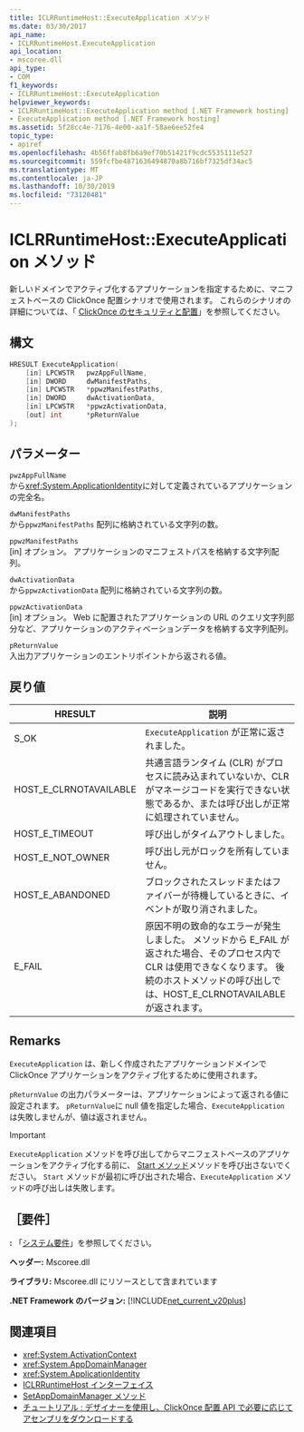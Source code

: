 ```yaml
---
title: ICLRRuntimeHost::ExecuteApplication メソッド
ms.date: 03/30/2017
api_name:
- ICLRRuntimeHost.ExecuteApplication
api_location:
- mscoree.dll
api_type:
- COM
f1_keywords:
- ICLRRuntimeHost::ExecuteApplication
helpviewer_keywords:
- ICLRRuntimeHost::ExecuteApplication method [.NET Framework hosting]
- ExecuteApplication method [.NET Framework hosting]
ms.assetid: 5f28cc4e-7176-4e00-aa1f-58ae6ee52fe4
topic_type:
- apiref
ms.openlocfilehash: 4b56ffab8fb6a9ef70b51421f9cdc5535111e527
ms.sourcegitcommit: 559fcfbe4871636494870a8b716bf7325df34ac5
ms.translationtype: MT
ms.contentlocale: ja-JP
ms.lasthandoff: 10/30/2019
ms.locfileid: "73120481"
---
```

# <a name="iclrruntimehostexecuteapplication-method"></a>ICLRRuntimeHost::ExecuteApplication メソッド
新しいドメインでアクティブ化するアプリケーションを指定するために、マニフェストベースの ClickOnce 配置シナリオで使用されます。 これらのシナリオの詳細については、「 [ClickOnce のセキュリティと配置](/visualstudio/deployment/clickonce-security-and-deployment)」を参照してください。  
  
## <a name="syntax"></a>構文  
  
```cpp  
HRESULT ExecuteApplication(  
    [in] LPCWSTR   pwzAppFullName,  
    [in] DWORD     dwManifestPaths,  
    [in] LPCWSTR   *ppwzManifestPaths,  
    [in] DWORD     dwActivationData,  
    [in] LPCWSTR   *ppwzActivationData,  
    [out] int      *pReturnValue  
);  
```  
  
## <a name="parameters"></a>パラメーター  
 `pwzAppFullName`  
 から<xref:System.ApplicationIdentity>に対して定義されているアプリケーションの完全名。  
  
 `dwManifestPaths`  
 から`ppwzManifestPaths` 配列に格納されている文字列の数。  
  
 `ppwzManifestPaths`  
 [in] オプション。 アプリケーションのマニフェストパスを格納する文字列配列。  
  
 `dwActivationData`  
 から`ppwzActivationData` 配列に格納されている文字列の数。  
  
 `ppwzActivationData`  
 [in] オプション。 Web に配置されたアプリケーションの URL のクエリ文字列部分など、アプリケーションのアクティベーションデータを格納する文字列配列。  
  
 `pReturnValue`  
 入出力アプリケーションのエントリポイントから返される値。  
  
## <a name="return-value"></a>戻り値  
  
|HRESULT|説明|  
|-------------|-----------------|  
|S_OK|`ExecuteApplication` が正常に返されました。|  
|HOST_E_CLRNOTAVAILABLE|共通言語ランタイム (CLR) がプロセスに読み込まれていないか、CLR がマネージコードを実行できない状態であるか、または呼び出しが正常に処理されていません。|  
|HOST_E_TIMEOUT|呼び出しがタイムアウトしました。|  
|HOST_E_NOT_OWNER|呼び出し元がロックを所有していません。|  
|HOST_E_ABANDONED|ブロックされたスレッドまたはファイバーが待機しているときに、イベントが取り消されました。|  
|E_FAIL|原因不明の致命的なエラーが発生しました。 メソッドから E_FAIL が返された場合、そのプロセス内で CLR は使用できなくなります。 後続のホストメソッドの呼び出しでは、HOST_E_CLRNOTAVAILABLE が返されます。|  
  
## <a name="remarks"></a>Remarks  
 `ExecuteApplication` は、新しく作成されたアプリケーションドメインで ClickOnce アプリケーションをアクティブ化するために使用されます。  
  
 `pReturnValue` の出力パラメーターは、アプリケーションによって返される値に設定されます。 `pReturnValue`に null 値を指定した場合、`ExecuteApplication` は失敗しませんが、値は返されません。  
  
> [!IMPORTANT]
> `ExecuteApplication` メソッドを呼び出してからマニフェストベースのアプリケーションをアクティブ化する前に、 [Start メソッド](../../../../docs/framework/unmanaged-api/hosting/iclrruntimehost-start-method.md)メソッドを呼び出さないでください。 `Start` メソッドが最初に呼び出された場合、`ExecuteApplication` メソッドの呼び出しは失敗します。  
  
## <a name="requirements"></a>［要件］  
 **:** 「[システム要件](../../../../docs/framework/get-started/system-requirements.md)」を参照してください。  
  
 **ヘッダー:** Mscoree.dll  
  
 **ライブラリ:** Mscoree.dll にリソースとして含まれています  
  
 **.NET Framework のバージョン:** [!INCLUDE[net_current_v20plus](../../../../includes/net-current-v20plus-md.md)]  
  
## <a name="see-also"></a>関連項目

- <xref:System.ActivationContext>
- <xref:System.AppDomainManager>
- <xref:System.ApplicationIdentity>
- [ICLRRuntimeHost インターフェイス](../../../../docs/framework/unmanaged-api/hosting/iclrruntimehost-interface.md)
- [SetAppDomainManager メソッド](../../../../docs/framework/unmanaged-api/hosting/ihostcontrol-setappdomainmanager-method.md)
- [チュートリアル : デザイナーを使用し、ClickOnce 配置 API で必要に応じてアセンブリをダウンロードする](/visualstudio/deployment/walkthrough-downloading-assemblies-on-demand-with-the-clickonce-deployment-api-using-the-designer)
